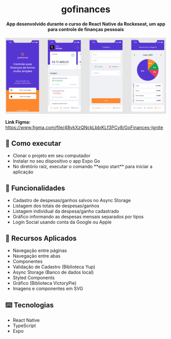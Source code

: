 <h1 align="center">
  gofinances
</h1>

<h4 align="center">App desenvolvido durante o curso de React Native da Rockeseat, um app para controle de finanças pessoais</h4>

![](https://github.com/luisescx/gofinances/blob/master/src/assets/preview.png)

**Link Figma:** https://www.figma.com/file/48vkXzQNckLbbiKLf3PCy8/GoFinances-Ignite

## :rocket: Como executar

<ul>
  <li>Clonar o projeto em seu computador</li>
  <li>Instalar no seu dispositivo o app Expo Go</li>
  <li>No diretório raiz, executar o comando **expo start** para iniciar a aplicação</li>
</ul>

## :speech_balloon: Funcionalidades

<ul>
  <li>Cadastro de despesas/ganhos salvos no Async Storage</li>
  <li>Listagem dos totais de despesas/ganhos</li>
  <li>Listagem individual da despesa/ganho cadastrado</li>
  <li>Gráfico informando as despesas mensais separados por tipos</li>
  <li>Login Social usando conta da Google ou Apple</li>
</ul>

## :iphone: Recursos Aplicados

<ul>
  <li>Navegação entre páginas</li>
  <li>Navegação entre abas</li>
  <li>Componentes</li>
  <li>Validação de Cadastro (Biblioteca Yup)</li>
  <li>Async Storage (Banco de dados local)</li>
  <li>Styled Components</li>
  <li>Gráfico (Biblioteca VictoryPie)</li>
  <li>Imagens e componentes em SVG</li>
</ul>

## ⌨️ Tecnologias

<ul>
  <li>React Native</li>
  <li>TypeScript</li>
  <li>Expo</li>
</ul>
